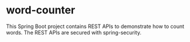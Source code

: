 # word-counter
This Spring Boot project contains REST APIs to demonstrate how to count words. The REST APIs are secured with spring-security.
